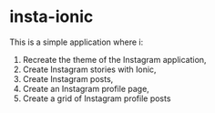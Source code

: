 # insta-ionic
This is a simple application where i:
1. Recreate the theme of the Instagram application, 
2. Create Instagram stories with Ionic, 
3. Create Instagram posts, 
4. Create an Instagram profile page, 
5. Create a grid of Instagram profile posts
